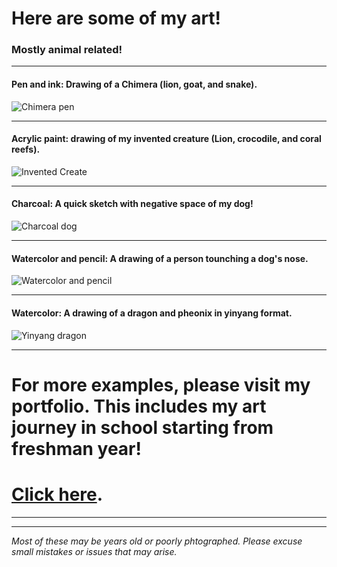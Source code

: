 # Here are some of my art! 
### Mostly animal related!

---

<!-- Insert images here for later -->


#### Pen and ink: Drawing of a Chimera (lion, goat, and snake).
![Chimera pen](/pen.jpg) 

---

#### Acrylic paint: drawing of my invented creature (Lion, crocodile, and coral reefs).
![Invented Create](/acrylic.jpg)

---

#### Charcoal: A quick sketch with negative space of my dog!
![Charcoal dog](/charcoal.JPG)

---

#### Watercolor and pencil: A drawing of a person tounching a dog's nose.
![Watercolor and pencil](/mixed-media.JPG)

---

#### Watercolor: A drawing of a dragon and pheonix in yinyang format.
![Yinyang dragon](/watercolor.jpg)

---

# For more examples, please visit my portfolio. This includes my art journey in school starting from freshman year! 
# [Click here](https://sites.google.com/gilbertschools.net/sophiaportfolio/about-me). 



---
---

_Most of these may be years old or poorly phtographed. Please excuse small mistakes or issues that may arise._